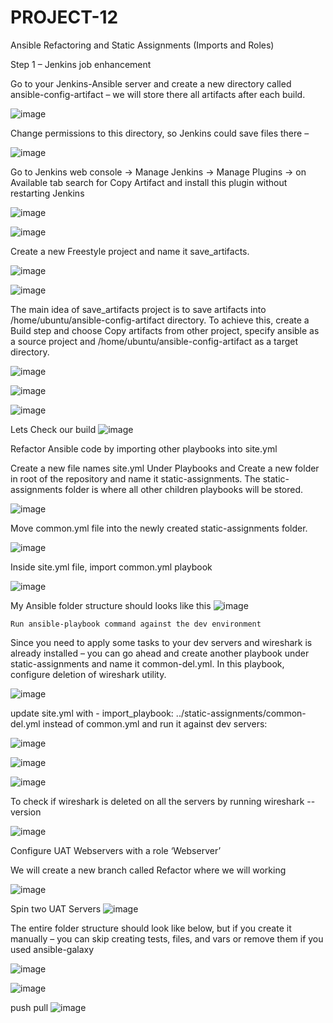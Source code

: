 # PROJECT-12
Ansible Refactoring and Static Assignments (Imports and Roles)


Step 1 – Jenkins job enhancement

Go to your Jenkins-Ansible server and create a new directory called ansible-config-artifact – we will store there all artifacts after each build.

![image](https://user-images.githubusercontent.com/113097621/225572775-9b5baddb-ca86-49b0-ac7a-7da72b139189.png)

Change permissions to this directory, so Jenkins could save files there – 

![image](https://user-images.githubusercontent.com/113097621/225573337-55d92b03-ba45-44c6-abb6-be1ab2d07cc2.png)

Go to Jenkins web console -> Manage Jenkins -> Manage Plugins -> on Available tab search for Copy Artifact and install this plugin without restarting Jenkins

![image](https://user-images.githubusercontent.com/113097621/225574019-658b1d73-5b54-4fd6-94ae-4c5d976897dd.png)

![image](https://user-images.githubusercontent.com/113097621/225574209-81039a96-242a-4473-a2b4-7384c76ec86c.png)

Create a new Freestyle project and name it save_artifacts.

![image](https://user-images.githubusercontent.com/113097621/225575450-14876c13-c4fa-4c35-99e2-8b406ad74db5.png)

![image](https://user-images.githubusercontent.com/113097621/225575558-1beff456-5a57-4277-a686-9ccea72c7ef6.png)

The main idea of save_artifacts project is to save artifacts into /home/ubuntu/ansible-config-artifact directory. To achieve this, create a Build step and choose Copy artifacts from other project, specify ansible as a source project and /home/ubuntu/ansible-config-artifact as a target directory.

![image](https://user-images.githubusercontent.com/113097621/225579869-074accfa-3c75-4ef3-b1d3-1402d51d1bbf.png)

![image](https://user-images.githubusercontent.com/113097621/225586996-854c4004-14da-40aa-8c83-f392b1d13b5f.png)

![image](https://user-images.githubusercontent.com/113097621/225587074-3990864c-7be4-448f-8d6e-62abce670dd7.png)

Lets Check our build
![image](https://user-images.githubusercontent.com/113097621/225608903-66b12195-1ec6-42a5-9959-5a64a2162096.png)

Refactor Ansible code by importing other playbooks into site.yml

Create a new file names site.yml Under Playbooks and Create a new folder in root of the repository and name it static-assignments. The static-assignments folder is where all other children playbooks will be stored. 

![image](https://user-images.githubusercontent.com/113097621/225613990-08a7f899-3895-4cf6-9a6e-44721b58d02f.png)

Move common.yml file into the newly created static-assignments folder.

![image](https://user-images.githubusercontent.com/113097621/225615148-ddc2ff05-dfb9-44a5-8b10-f9c0ceeec728.png)

Inside site.yml file, import common.yml playbook

![image](https://user-images.githubusercontent.com/113097621/225616634-dc764058-4a17-452e-a6a2-e0d4927701d2.png)

My Ansible folder structure should looks like this
![image](https://user-images.githubusercontent.com/113097621/225618639-5eb71a7a-29c4-464a-9358-fb72b591dc95.png)


    Run ansible-playbook command against the dev environment
Since you need to apply some tasks to your dev servers and wireshark is already installed – you can go ahead and create another playbook under static-assignments and name it common-del.yml. In this playbook, configure deletion of wireshark utility.

![image](https://user-images.githubusercontent.com/113097621/225624665-8f66febf-30f1-42c5-88f9-871f9658a406.png)

update site.yml with - import_playbook: ../static-assignments/common-del.yml instead of common.yml and run it against dev servers:

![image](https://user-images.githubusercontent.com/113097621/225626072-c1f753cc-ab61-4487-baf1-9995be25ac92.png)


![image](https://user-images.githubusercontent.com/113097621/226338362-59fe11c0-2af9-4627-ac79-09858b791e66.png)


![image](https://user-images.githubusercontent.com/113097621/226335009-356d7c3c-fa95-4137-91d2-75c9b1fadb61.png)


To check if wireshark is deleted on all the servers by running wireshark --version

![image](https://user-images.githubusercontent.com/113097621/226336772-58fbdc08-0e5b-49db-8371-d241f38f71a5.png)


Configure UAT Webservers with a role ‘Webserver’

We will create a new branch called Refactor where we will working

![image](https://user-images.githubusercontent.com/113097621/226339533-0deff813-65bb-42be-ae38-5010bc00d983.png)

Spin two UAT Servers 
![image](https://user-images.githubusercontent.com/113097621/226354675-83038fc1-8439-4eb1-af5b-94d1eccbb4c2.png)

The entire folder structure should look like below, but if you create it manually – you can skip creating tests, files, and vars or remove them if you used ansible-galaxy

![image](https://user-images.githubusercontent.com/113097621/226360706-da759973-4e80-4331-a544-e11f45c2772d.png)

![image](https://user-images.githubusercontent.com/113097621/226360041-f75a9862-6b63-437d-8e55-a96f6059dd99.png)



















push pull
![image](https://user-images.githubusercontent.com/113097621/225608063-73e67bd2-386d-4e9b-aa24-e0731fcd39fe.png)

